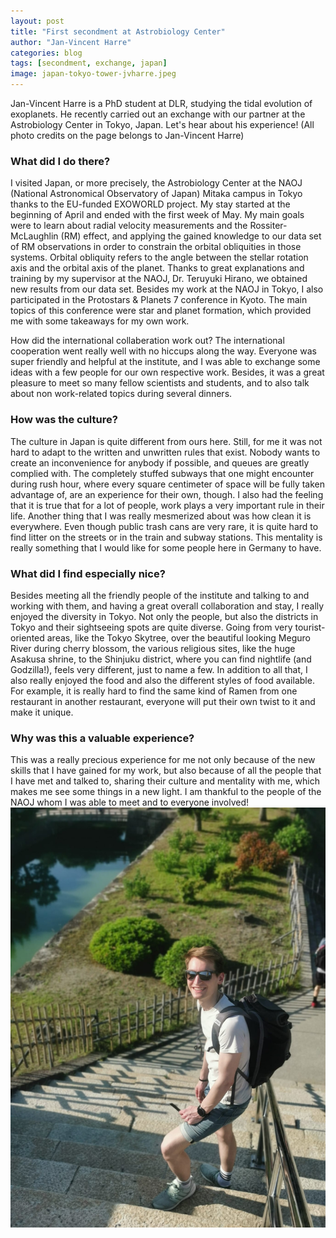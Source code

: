```yaml
---
layout: post
title: "First secondment at Astrobiology Center"
author: "Jan-Vincent Harre"
categories: blog
tags: [secondment, exchange, japan]
image: japan-tokyo-tower-jvharre.jpeg
---
```


Jan-Vincent Harre is a PhD student at DLR, studying the tidal evolution of exoplanets. He recently carried out an exchange with our partner at the Astrobiology Center in Tokyo, Japan. Let's hear about his experience! (All photo credits on the page belongs to Jan-Vincent Harre)

<h3><b>What did I do there?</b></h3>
I visited Japan, or more precisely, the Astrobiology Center at the NAOJ (National Astronomical Observatory of Japan) Mitaka campus in Tokyo thanks to the EU-funded EXOWORLD project. My stay started at the beginning of April and ended with the first week of May. My main goals were to learn about radial velocity measurements and the Rossiter-McLaughlin (RM) effect, and applying the gained knowledge to our data set of RM observations in order to constrain the orbital obliquities in those systems. Orbital obliquity refers to the angle between the stellar rotation axis and the orbital axis of the planet. Thanks to great explanations and training by my supervisor at the NAOJ, Dr. Teruyuki Hirano, we obtained new results from our data set. Besides my work at the NAOJ in Tokyo, I also participated in the Protostars & Planets 7 conference in Kyoto. The main topics of this conference were star and planet formation, which provided me with some takeaways for my own work.

How did the international collaberation work out?
The international cooperation went really well with no hiccups along the way. Everyone was super friendly and helpful at the institute, and I was able to exchange some ideas with a few people for our own respective work. Besides, it was a great pleasure to meet so many fellow scientists and students, and to also talk about non work-related topics during several dinners.

<h3><b>How was the culture?</b></h3>
The culture in Japan is quite different from ours here. Still, for me it was not hard to adapt to the written and unwritten rules that exist. Nobody wants to create an inconvenience for anybody if possible, and queues are greatly complied with. The completely stuffed subways that one might encounter during rush hour, where every square centimeter of space will be fully taken advantage of, are an experience for their own, though. I also had the feeling that it is true that for a lot of people, work plays a very important rule in their life. Another thing that I was really mesmerized about was how clean it is everywhere. Even though public trash cans are very rare, it is quite hard to find litter on the streets or in the train and subway stations. This mentality is really something that I would like for some people here in Germany to have.

<h3><b>What did I find especially nice?</b></h3>
Besides meeting all the friendly people of the institute and talking to and working with them, and having a great overall collaboration and stay, I really enjoyed the diversity in Tokyo. Not only the people, but also the districts in Tokyo and their sightseeing spots are quite diverse. Going from very tourist-oriented areas, like the Tokyo Skytree, over the beautiful looking Meguro River during cherry blossom, the various religious sites, like the huge Asakusa shrine, to the Shinjuku district, where you can find nightlife (and Godzilla!), feels very different, just to name a few. In addition to all that, I also really enjoyed the food and also the different styles of food available. For example, it is really hard to find the same kind of Ramen from one restaurant in another restaurant, everyone will put their own twist to it and make it unique.

<h3><b>Why was this a valuable experience?</b></h3>
This was a really precious experience for me not only because of the new skills that I have gained for my work, but also because of all the people that I have met and talked to, sharing their culture and mentality with me, which makes me see some things in a new light. I am thankful to the people of the NAOJ whom I was able to meet and to everyone involved! 


<img src="/assets/img/jvharre-japan-exchange.jpeg" alt="Jan-Vincent Harre">
